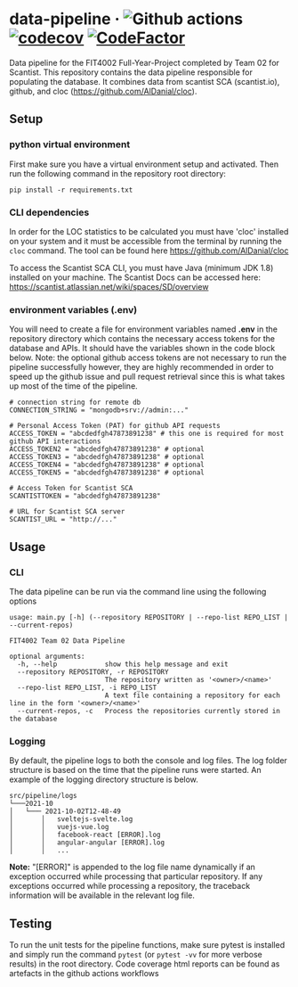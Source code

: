 # data-pipeline &middot; ![Github actions](https://github.com/CurrantScantist/data-pipeline/actions/workflows/workflow.yml/badge.svg) [![codecov](https://codecov.io/gh/CurrantScantist/data-pipeline/branch/main/graph/badge.svg?token=MA5TKV9W4A)](https://codecov.io/gh/CurrantScantist/data-pipeline) [![CodeFactor](https://www.codefactor.io/repository/github/currantscantist/data-pipeline/badge?s=82506a57146579e1e65876e36dee944c5b8649ff)](https://www.codefactor.io/repository/github/currantscantist/data-pipeline)
Data pipeline for the FIT4002 Full-Year-Project completed by Team 02 for Scantist.
This repository contains the data pipeline responsible for populating the database. It combines data from scantist SCA (scantist.io), github, and cloc (https://github.com/AlDanial/cloc).

## Setup

### python virtual environment
First make sure you have a virtual environment setup and activated.
Then run the following command in the repository root directory:
```shell
pip install -r requirements.txt
```

### CLI dependencies
In order for the LOC statistics to be calculated you must have 'cloc' installed on your system and it must
be accessible from the terminal by running the ```cloc``` command. The tool can be found here https://github.com/AlDanial/cloc

To access the Scantist SCA CLI, you must have Java (minimum JDK 1.8) installed on your machine.
The Scantist Docs can be accessed here: https://scantist.atlassian.net/wiki/spaces/SD/overview

### environment variables (.env)
You will need to create a file for environment variables named **.env** in the repository directory which contains the necessary
access tokens for the database and APIs. It should have the variables shown in the code block below. Note: the optional github access tokens are
not necessary to run the pipeline successfully however, they are highly recommended in order to speed up the github issue and pull request retrieval since
this is what takes up most of the time of the pipeline.

```dotenv
# connection string for remote db
CONNECTION_STRING = "mongodb+srv://admin:..."

# Personal Access Token (PAT) for github API requests
ACCESS_TOKEN = "abcdedfgh47873891238" # this one is required for most github API interactions
ACCESS_TOKEN2 = "abcdedfgh47873891238" # optional
ACCESS_TOKEN3 = "abcdedfgh47873891238" # optional
ACCESS_TOKEN4 = "abcdedfgh47873891238" # optional
ACCESS_TOKEN5 = "abcdedfgh47873891238" # optional

# Access Token for Scantist SCA
SCANTISTTOKEN = "abcdedfgh47873891238"

# URL for Scantist SCA server
SCANTIST_URL = "http://..."
```

## Usage

### CLI

The data pipeline can be run via the command line using the following options

```text
usage: main.py [-h] (--repository REPOSITORY | --repo-list REPO_LIST | --current-repos)

FIT4002 Team 02 Data Pipeline

optional arguments:
  -h, --help            show this help message and exit
  --repository REPOSITORY, -r REPOSITORY
                        The repository written as '<owner>/<name>'
  --repo-list REPO_LIST, -i REPO_LIST
                        A text file containing a repository for each line in the form '<owner>/<name>'
  --current-repos, -c   Process the repositories currently stored in the database
```

### Logging
By default, the pipeline logs to both the console and log files. The log folder structure is based on the time that the pipeline runs were started.
An example of the logging directory structure is below.
```
src/pipeline/logs
└───2021-10
│   └─── 2021-10-02T12-48-49
│       │   sveltejs-svelte.log
│       │   vuejs-vue.log
│       │   facebook-react [ERROR].log
│       │   angular-angular [ERROR].log
│       │   ...
```
**Note:** "[ERROR]" is appended to the log file name dynamically if an exception occurred while processing that particular repository.
If any exceptions occurred while processing a repository, the traceback information will be available in the relevant log file.

## Testing
To run the unit tests for the pipeline functions, make sure pytest is installed and simply run the command `pytest` (or `pytest -vv` for more verbose results)
in the root directory.
Code coverage html reports can be found as artefacts in the github actions workflows

